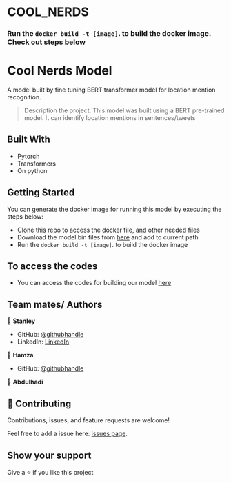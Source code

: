 # COOL_NERDS

### Run the ``` docker build -t [image] ```. to build the docker image. Check out steps below

# Cool Nerds Model
A model built by fine tuning BERT transformer model for location mention recognition. 

> Description the project.
This model was built using a BERT pre-trained model. It can identify location mentions in sentences/tweets

## Built With

- Pytorch 
- Transformers 
- On python 

## Getting Started

You can generate the docker image for running this model by executing the steps below:

- Clone this repo to access the docker file, and other needed files 
- Download the model bin files from [here](https://drive.google.com/drive/folders/15d_hqZKPR2Z8OIe4oIzFQpWc3xWeyl_j?usp=sharing) and add to current path
- Run the ``` docker build -t [image] ```. to build the docker image

## To access the codes
- You can access the codes for building our model [here](https://colab.research.google.com/drive/1-8aTzFnd_w3812m_VbBmBe_87UOLaOBh)

## Team mates/ Authors 
👤 **Stanley**

- GitHub: [@githubhandle](https://github.com/StarMindz)
- LinkedIn: [LinkedIn](https://www.linkedin.com/in/stanley-nnamani-72224b180)

👤 **Hamza**

- GitHub: [@githubhandle](https://github.com/hamza34-del)

👤 **Abdulhadi**


## 🤝 Contributing

Contributions, issues, and feature requests are welcome!

Feel free to add a issue here: [issues page](https://github.com/StarMindz/Awesome-Books/issues).

## Show your support

Give a ⭐️ if you like this project


